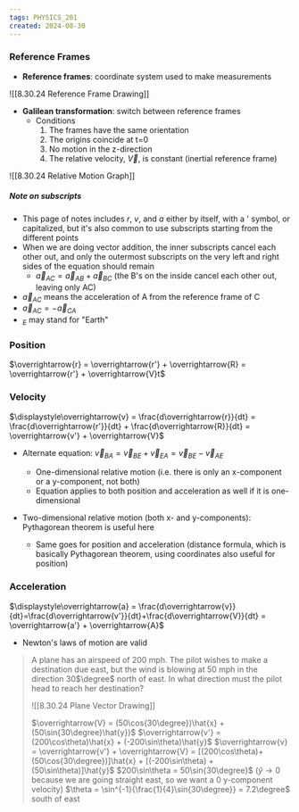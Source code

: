 ```yaml
---
tags: PHYSICS_201
created: 2024-08-30
---
```


### Reference Frames

- **Reference frames**: coordinate system used to make measurements

![[8.30.24 Reference Frame Drawing]]

- **Galilean transformation**: switch between reference frames
  - Conditions
    1. The frames have the same orientation
    2. The origins coincide at t=0
    3. No motion in the z-direction
    4. The relative velocity, $\overrightarrow{V}$, is constant (inertial reference frame)

![[8.30.24 Relative Motion Graph]]

##### Note on subscripts

- This page of notes includes $r$, $v$, and $a$ either by itself, with a \' symbol, or capitalized, but it's also common to use subscripts starting from the different points
- When we are doing vector addition, the inner subscripts cancel each other out, and only the outermost subscripts on the very left and right sides of the equation should remain
  - $\overrightarrow{a}_{AC} = \overrightarrow{a}_{AB} + \overrightarrow{a}_{BC}$ (the B's on the inside cancel each other out, leaving only AC)
- $\overrightarrow{a}_{AC}$ means the acceleration of A from the reference frame of C
- $\overrightarrow{a}_{AC} = -\overrightarrow{a}_{CA}$
- $_{E}$ may stand for "Earth"

### Position

$\overrightarrow{r} = \overrightarrow{r'} + \overrightarrow{R} = \overrightarrow{r'} + \overrightarrow{V}t$

### Velocity

$\displaystyle\overrightarrow{v} = \frac{d\overrightarrow{r}}{dt} = \frac{d\overrightarrow{r'}}{dt} + \frac{d\overrightarrow{R}}{dt} = \overrightarrow{v'} + \overrightarrow{V}$

- Alternate equation: $\overrightarrow{v}_{BA} = \overrightarrow{v}_{BE} + \overrightarrow{v}_{EA} = \overrightarrow{v}_{BE} - \overrightarrow{v}_{AE}$
	- One-dimensional relative motion (i.e. there is only an x-component or a y-component, not both)
	- Equation applies to both position and acceleration as well if it is one-dimensional

- Two-dimensional relative motion (both x- and y-components): Pythagorean theorem is useful here
	- Same goes for position and acceleration (distance formula, which is basically Pythagorean theorem, using coordinates also useful for position)

### Acceleration

$\displaystyle\overrightarrow{a} = \frac{d\overrightarrow{v}}{dt}=\frac{d\overrightarrow{v'}}{dt}+\frac{d\overrightarrow{V}}{dt} = \overrightarrow{a'} + \overrightarrow{A}$

- Newton's laws of motion are valid

> A plane has an airspeed of 200 mph. The pilot wishes to make a destination due east, but the wind is blowing at 50 mph in the direction 30$\degree$ north of east. In what direction must the pilot head to reach her destination?
> 
> ![[8.30.24 Plane Vector Drawing]]
> 
> $\overrightarrow{V} = (50\cos{30\degree})\hat{x} + (50\sin{30\degree}\hat{y})$
> $\overrightarrow{v'} = (200\cos\theta)\hat{x} + (-200\sin\theta)\hat{y}$
> $\overrightarrow{v} = \overrightarrow{v'} + \overrightarrow{V} = [(200\cos\theta)+(50\cos{30\degree})]\hat{x} + [(-200\sin\theta) + (50\sin\theta)]\hat{y}$
> $200\sin\theta = 50\sin{30\degree}$ ($\hat{y} \to 0$ because we are going straight east, so we want a 0 y-component velocity)
> $\theta = \sin^{-1}{\frac{1}{4}\sin{30\degree}} = 7.2\degree$ south of east
